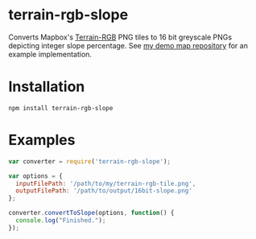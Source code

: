 # terrain-rgb-slope
Converts Mapbox's [Terrain-RGB](https://docs.mapbox.com/help/troubleshooting/access-elevation-data/) PNG tiles to 16 bit greyscale PNGs depicting integer slope percentage. See [my demo map repository]((https://github.com/colkassad/terrain-rgb-demo-map)) for an example implementation.

# Installation

`npm install terrain-rgb-slope`


# Examples
```javascript
var converter = require('terrain-rgb-slope');

var options = {
  inputFilePath: '/path/to/my/terrain-rgb-tile.png',
  outputFilePath: '/path/to/output/16bit-slope.png'
};

converter.convertToSlope(options, function() {
  console.log("Finished.");
});

